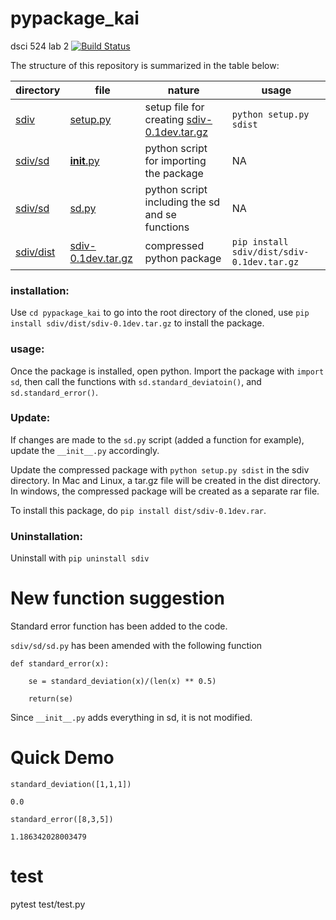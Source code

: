 # pypackage_kai
dsci 524 lab 2
[![Build Status](https://travis-ci.org/ananab/pypackage_kai.svg?branch=master)](https://travis-ci.org/ananab/pypackage_kai)

The structure of this repository is summarized in the table below:

|directory|file|nature|usage|
|---------|----|------|-----|
|[sdiv](https://github.ubc.ca/hknaicha/pypackage_kai/tree/master/sdiv)|[setup.py](https://github.ubc.ca/hknaicha/pypackage_kai/blob/master/sdiv/setup.py)|setup file for creating [sdiv-0.1dev.tar.gz](https://github.ubc.ca/hknaicha/pypackage_kai/blob/master/sdiv/dist/sdiv-0.1dev.tar.gz)|`python setup.py sdist`|
|[sdiv/sd](https://github.ubc.ca/hknaicha/pypackage_kai/tree/master/sdiv/sd)|[__init__.py](https://github.ubc.ca/hknaicha/pypackage_kai/blob/master/sdiv/sd/__init__.py)|python script for importing the package|NA|
|[sdiv/sd](https://github.ubc.ca/hknaicha/pypackage_kai/tree/master/sdiv/sd)|[sd.py](https://github.ubc.ca/hknaicha/pypackage_kai/blob/master/sdiv/sd/sd.py)|python script including the sd and se functions|NA|
|[sdiv/dist](https://github.ubc.ca/hknaicha/pypackage_kai/tree/master/sdiv/dist)|[sdiv-0.1dev.tar.gz](https://github.ubc.ca/hknaicha/pypackage_kai/blob/master/sdiv/dist/sdiv-0.1dev.tar.gz)|compressed python package|`pip install sdiv/dist/sdiv-0.1dev.tar.gz`|

### installation:

Use `cd pypackage_kai` to go into the root directory of the cloned, use `pip install sdiv/dist/sdiv-0.1dev.tar.gz` to install the package.

### usage:

Once the package is installed, open python. Import the package with `import sd`, then call the functions with `sd.standard_deviatoin()`, and `sd.standard_error()`.

### Update:

If changes are made to the `sd.py` script (added a function for example), update the `__init__.py` accordingly. 

Update the compressed package with `python setup.py sdist` in the sdiv directory. In Mac and Linux, a tar.gz file will be created in the dist directory. In windows, the compressed package will be created as a separate rar file. 

To install this package, do `pip install dist/sdiv-0.1dev.rar`.

### Uninstallation:

Uninstall with `pip uninstall sdiv`

# New function suggestion
Standard error function has been added to the code. 

`sdiv/sd/sd.py` has been amended with the following function

```
def standard_error(x):

    se = standard_deviation(x)/(len(x) ** 0.5)

    return(se)

```

Since `__init__.py` adds everything in sd, it is not modified.

# Quick Demo

```
standard_deviation([1,1,1])
```

```
0.0
```


```
standard_error([8,3,5])
```


```
1.186342028003479

```

# test

pytest test/test.py

